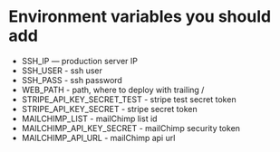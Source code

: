 # Environment variables you should add

* SSH_IP — production server IP
* SSH_USER - ssh user
* SSH_PASS - ssh password
* WEB_PATH - path, where to deploy with trailing /
* STRIPE_API_KEY_SECRET_TEST - stripe test secret token
* STRIPE_API_KEY_SECRET - stripe secret token
* MAILCHIMP_LIST - mailChimp list id
* MAILCHIMP_API_KEY_SECRET - mailChimp security token
* MAILCHIMP_API_URL - mailChimp api url